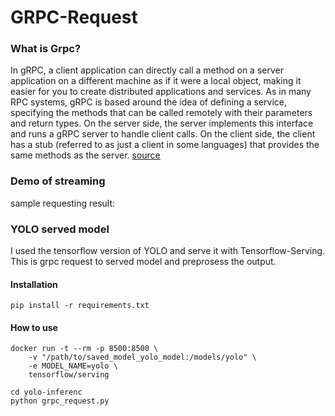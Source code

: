 # GRPC-Request

### What is Grpc?
In gRPC, a client application can directly call a method on a server application on a different machine as if it were a local object, making it easier for you to create distributed applications and services. As in many RPC systems, gRPC is based around the idea of defining a service, specifying the methods that can be called remotely with their parameters and return types. On the server side, the server implements this interface and runs a gRPC server to handle client calls. On the client side, the client has a stub (referred to as just a client in some languages) that provides the same methods as the server. [source](https://grpc.io/docs/what-is-grpc/introduction/)


### Demo of streaming
sample requesting result:


### YOLO served model
I used the tensorflow version of YOLO and serve it with Tensorflow-Serving.
This is grpc request to served model and preprosess the output.
#### Installation
```
pip install -r requirements.txt
```

#### How to use
```
docker run -t --rm -p 8500:8500 \
    -v "/path/to/saved_model_yolo_model:/models/yolo" \
    -e MODEL_NAME=yolo \
    tensorflow/serving
    
cd yolo-inferenc   
python grpc_request.py
```
